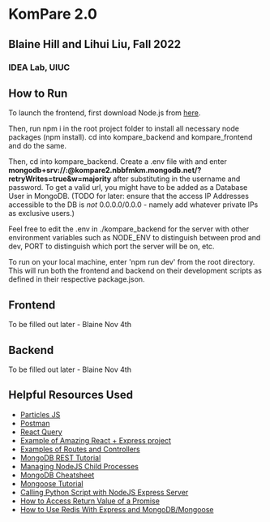 # KomPare 2.0
## Blaine Hill and Lihui Liu, Fall 2022
### IDEA Lab, UIUC

## How to Run

To launch the frontend, first download Node.js from [here](https://nodejs.org/en/download/).

Then, run npm i in the root project folder to install all necessary node packages (npm install). cd into kompare_backend and kompare_frontend and do the same.

Then, cd into kompare_backend. Create a .env file with and enter **mongodb+srv://<username>:<password>@kompare2.nbbfmkm.mongodb.net/?retryWrites=true&w=majority** after substituting in the username and password. To get a valid url, you might have to be added as a Database User in MongoDB. (TODO for later: ensure that the access IP Addresses accessible to the DB is *not* 0.0.0.0/0.0.0 - namely add whatever private IPs as exclusive users.)

Feel free to edit the .env in ./kompare_backend for the server with other environment variables such as NODE_ENV to distinguish between prod and dev, PORT to distinguish which port the server will be on, etc.

To run on your local machine, enter 'npm run dev' from the root directory. This will run both the frontend and backend on their development scripts as defined in their respective package.json.

## Frontend

To be filled out later - Blaine Nov 4th

## Backend

To be filled out later - Blaine Nov 4th

## Helpful Resources Used
* [Particles JS](https://particles.js.org/)
* [Postman](https://www.postman.com/downloads/)
* [React Query](https://tanstack.com/query/v4/?from=reactQueryV3&original=https://react-query-v3.tanstack.com/)
* [Example of Amazing React + Express project](https://github.com/oldboyxx/jira_clone)
* [Examples of Routes and Controllers](https://lo-victoria.com/build-a-rest-api-with-nodejs-routes-and-controllers)
* [MongoDB REST Tutorial](https://www.mongodb.com/languages/express-mongodb-rest-api-tutorial)
* [Managing NodeJS Child Processes](https://alexzywiak.github.io/managing-multiple-child-processes-in-nodejs/index.html)
* [MongoDB Cheatsheet](https://webdevsimplified.com/mongodb-cheat-sheet.html)
* [Mongoose Tutorial](https://www.youtube.com/watch?v=DZBGEVgL2eE&ab_channel=WebDevSimplified)
* [Calling Python Script with NodeJS Express Server](https://stackoverflow.com/questions/44423931/calling-python-script-with-node-js-express-server)
* [How to Access Return Value of a Promise](https://dev.to/ramonak/javascript-how-to-access-the-return-value-of-a-promise-object-1bck)
* [How to Use Redis With Express and MongoDB/Mongoose](https://blog.devsharma.live/how-to-use-redis-with-express)
